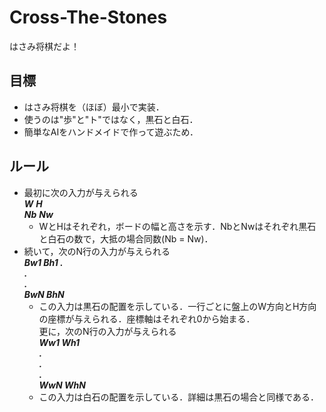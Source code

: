 # Cross-The-Stones
はさみ将棋だよ！
## 目標
* はさみ将棋を（ほぼ）最小で実装．
* 使うのは"歩"と"ト"ではなく，黒石と白石．
* 簡単なAIをハンドメイドで作って遊ぶため．


## ルール
 * 最初に次の入力が与えられる  
***W*** ***H***  
***Nb*** ***Nw***  
	 * WとHはそれぞれ，ボードの幅と高さを示す．NbとNwはそれぞれ黒石と白石の数で，大抵の場合同数(Nb = Nw)．  
 * 続いて，次のN行の入力が与えられる  
***Bw1 Bh1
.  
.  
.  
BwN BhN***  
	 * この入力は黒石の配置を示している．一行ごとに盤上のW方向とH方向の座標が与えられる．座標軸はそれぞれ0から始まる．  
更に，次のN行の入力が与えられる  
***Ww1 Wh1  
.  
.  
.  
WwN WhN***  
	 * この入力は白石の配置を示している．詳細は黒石の場合と同様である．
